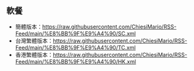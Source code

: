 ## 軟餐
- 簡體版本：https://raw.githubusercontent.com/ChiesiMario/RSS-Feed/main/%E8%BB%9F%E9%A4%90/SC.xml
- 台灣繁體版本：https://raw.githubusercontent.com/ChiesiMario/RSS-Feed/main/%E8%BB%9F%E9%A4%90/TC.xml
- 香港繁體版本：https://raw.githubusercontent.com/ChiesiMario/RSS-Feed/main/%E8%BB%9F%E9%A4%90/HK.xml